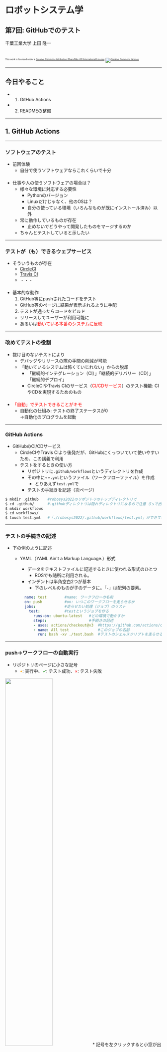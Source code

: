 # ロボットシステム学

## 第7回: <span style="text-transform:none">GitHub</span>でのテスト

千葉工業大学 上田 隆一

<br />

<p style="font-size:50%">
This work is licensed under a <a rel="license" href="http://creativecommons.org/licenses/by-sa/4.0/">Creative Commons Attribution-ShareAlike 4.0 International License</a>.
<a rel="license" href="http://creativecommons.org/licenses/by-sa/4.0/">
<img alt="Creative Commons License" style="border-width:0" src="https://i.creativecommons.org/l/by-sa/4.0/88x31.png" /></a>
</p>

---

## 今日やること

* 1. GitHub Actions
* 2. READMEの整備

---

## 1. <span style="text-transform:none">GitHub Actions</span>

---

### ソフトウェアのテスト

* 前回体験
  * 自分で使うソフトウェアならこれくらいで十分<br />　
* 仕事や人の使うソフトウェアの場合は？
  * 様々な環境に対応する必要性
    * Pythonのバージョン
    * Linuxだけじゃなく、他のOSは？
    * 自分の使っている環境（いろんなものが既にインストール済み）以外
  * 常に動作しているものが存在
    * 止めないでどうやって開発したものをマージするのか
  * ちゃんとテストしていると示したい

---

### テストが（も）できるウェブサービス

* そういうものが存在
  * [CircleCI](https://circleci.com/ja/)
  * [Travis CI](https://www.travis-ci.com/)
  * ・・・<br />　
* 基本的な動作
  1. GitHub等にpushされたコードをテスト
    * GitHub等のページに結果が表示されるように手配
  2. テストが通ったらコードをビルド
    * リリースしてユーザーが利用可能に
    * あるいは<span style="color:red">動いている本番のシステムに反映</span>


---

### 改めてテストの役割

* 抜け目のないテストにより
  * デバッグやリリースの際の手間の削減が可能
  * 「動いているシステムは怖くていじれない」からの脱却
    * 「継続的インテグレーション（CI）」「継続的デリバリー（CD）」<br />「継続的デプロイ」
    * CircleCIやTravis CIのサービス（<span style="color:red">CI/CDサービス</span>）のテスト機能: CIやCDを実現するためのもの<br />　
* <span style="color:red">「自動」でテストできることがキモ</span>
  * 自動化の仕組み: テストの終了ステータスが0<br />$\rightarrow$自動化のプログラムを起動

---

### <span style="text-transform:none">GitHub Actions</span>

* GitHubのCI/CDサービス
  * CircleCIやTravis CIより後発だが、GitHubにくっついていて使いやすいため、この講義で利用
  * テストをするときの使い方
    * リポジトリに`.github/workflows`というディレクトリを作成
    * その中に$\circ\circ$`.yml`というファイル（ワークフローファイル）を作成
      * とりあえず`test.yml`で
    * テストの手続きを記述（次ページ）
 ```bash
$ mkdir .github    #robosys2022のリポジトリのトップディレクトリで
$ cd .github/      #.githubディレクトリは隠れディレクトリになるので注意（lsで出てこない。ls -aで出る。）
$ mkdir workflows
$ cd workflows/
$ touch test.yml   #「./robosys2022/.github/workflows/test.yml」ができているとOK
 ```

---

### テストの手続きの記述

* 下の例のように記述
  * YAML（YAML Ain't a Markup Language.）形式
    * データをテキストファイルに記述するときに使われる形式のひとつ
      * ROSでも随所に利用される。
    * インデントは半角空白2つが基本
      * 下のレベルのものが子のデータに。「`-`」は配列の要素。

    ```yaml
      name: test        #name: ワークフローの名前
      on: push          #on: いつこのワークフローを走らせるか
      jobs:             #走らせたい処理（ジョブ）のリスト
        test:           #testというジョブを作る
          runs-on: ubuntu-latest   #どの環境で動かすか
          steps:                   #手続きの記述
          - uses: actions/checkout@v3  #https://github.com/actions/checkoutのバージョン3を使用
          - name: All test             #このジョブの名前
            run: bash -xv ./test.bash  #テストのシェルスクリプトを走らせる
    ```

---

### <span style="text-transform:none">push</span>$\rightarrow$ワークフローの自動実行

* リポジトリのページに小さな記号
  * <span style="color:orange">$\bullet$</span>: 実行中、<span style="color:green">$\checkmark$</span>: テスト成功、<span style="color:red">$\times$</span>: テスト失敗<br />
<img src="./figs/github_actions_running.png" width="55%" />
* 記号を左クリックすると小窓が出現
  * 「Details」を押してみましょう。<br />
<img src="./figs/github_actions_ok.png" width="60%" />

---

### ワークフローのログ確認

* Detailsを押すと行われた処理のシェルの出力が閲覧可能
  * 「All test」をクリックすると`test.bash`のログ
<img src="./figs/testlog.png" width="60%" />
* 全項目の終了ステータスが0なら<span style="color:green">$\checkmark$</span>の表示

---

### 複数バージョンの<span style="text-transform:none">Python</span>を試す

* ジョブに`strategy/matrix/python-version`を追加
  ```yaml
  ・・・
  jobs:
    test:
      runs-on: ubuntu-latest
      strategy:
        matrix:
          python-version: ["3.7", "3.8", "3.9", "3.10"]
      steps:
        ・・・
  ```
  * 実行してみると、全バージョンに対してテストが走る
<img src="./figs/multi_version.png" width="45%" />

---

## 2. READMEの整備

* README: このソフトを使ってもらうときに最初に読んでもらうドキュメント
  * 練習リポジトリの中ある`README.md`がソレ
  ```markdown
  # robosys2022
  ロボットシステム学の練習リポジトリ
  ```
    * Markdownという形式で記述
  * GitHubだとこのように表示される<br /><img src="./figs/readme_md.png" width="70%" />
    * 今のところ不親切


---

### READMEに書くこと

* 全て書く必要はないが、ユーザが困らないように（[例](https://github.com/ryuichiueda/GlueLang)）
  * 何をするためのソフトか
  * 使い方
    * ダウンロード、インストール、起動する手順、簡単な使い方
  * どんな環境で使えるか
    * OS/Pythonのバージョン/他に必要なソフトウェアやライブラリ
  * テストの結果（後述）
  * 権利関係・謝辞
    * 著作権、ライセンス（利用しているソフトウェアについても）
    * 手伝ってくれた人のリストと手伝いの中身
  * その他必要なこと

---

### テスト結果やテストに対する記述


* README.mdの例
  ```md
  # plusコマンド
  ![test](https://github.com/ryuichiueda/robosys2022/actions/workflows/test.yml/badge.svg)
  ↑ テスト結果を反映したバッジの画像が埋め込まれる。（ryuichiueda等は各自変更を。）
  
  標準入力から読み込んだ数字を足す。
  
  （ここに前ページの項目をいろいろ書く）
  
  ## 必要なソフトウェア
  * Python
    * テスト済み: 3.7〜3.10

  ## テスト環境
  * Ubuntu

  © 2022 Ryuichi Ueda
  ```

---

### <span style="text-transform:none">GitHub</span>上での表示

<img src="./figs/readme_with_badge.png" width="70%" />


---

## まとめ

* GitHub Actions
  * pushしたときに自動でテスト$\rightarrow$結果を表示
    * ユーザに状況を伝達
  * 終了ステータスを利用
    * 最新のサービスでも基本的な仕組みに依存<br />　
* READMEの整備
  * リポジトリのソフトを安心して広く使ってもらうために必須
  * ある程度フォーマットは決まっているものの、<br />ユーザへの気配り重視で記述しましょう。
